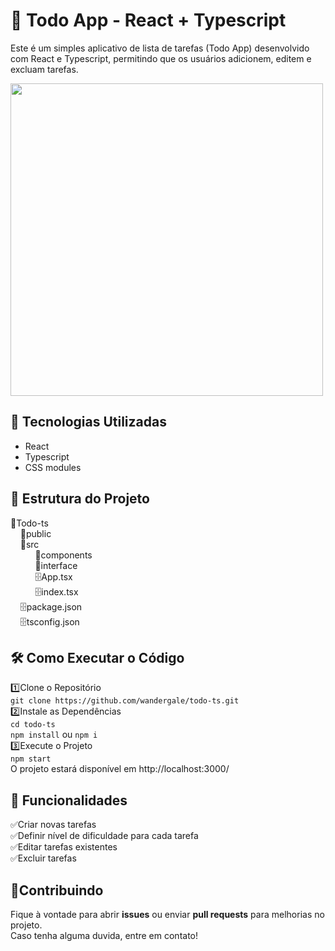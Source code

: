 # 🎈 Todo App - React + Typescript
Este é um simples aplicativo de lista de tarefas (Todo App) desenvolvido com React e Typescript, permitindo que os usuários adicionem, editem e excluam tarefas.<br/>

<img width="500px" src="https://github.com/user-attachments/assets/cca09d64-6c1d-488c-b2bf-7b22b292fc93"/>

## 🚀 Tecnologias Utilizadas
* React
* Typescript
* CSS modules

## 📂 Estrutura do Projeto
📁Todo-ts <br />
&nbsp;&nbsp;&nbsp;&nbsp;📁public <br />
&nbsp;&nbsp;&nbsp;&nbsp;📁src <br />
&nbsp;&nbsp;&nbsp;&nbsp;&nbsp;&nbsp;&nbsp;&nbsp;&nbsp;&nbsp;📁components <br/>
&nbsp;&nbsp;&nbsp;&nbsp;&nbsp;&nbsp;&nbsp;&nbsp;&nbsp;&nbsp;📁interface <br/>
&nbsp;&nbsp;&nbsp;&nbsp;&nbsp;&nbsp;&nbsp;&nbsp;&nbsp;&nbsp;🗄App.tsx <br/>
&nbsp;&nbsp;&nbsp;&nbsp;&nbsp;&nbsp;&nbsp;&nbsp;&nbsp;&nbsp;🗄index.tsx<br/>
&nbsp;&nbsp;&nbsp;&nbsp;🗄package.json<br/>
&nbsp;&nbsp;&nbsp;&nbsp;🗄tsconfig.json<br/>

## 🛠 Como Executar o Código
1️⃣Clone o Repositório<br/>
`git clone https://github.com/wandergale/todo-ts.git`
<br/>
2️⃣Instale as Dependências <br/>
`cd todo-ts`<br/>
`npm install` ou `npm i`<br/>
3️⃣Execute o Projeto <br/>
`npm start` <br/>
O projeto estará disponível em http://localhost:3000/
<br/>
## 🎯 Funcionalidades<br/>
✅Criar novas tarefas<br/>
✅Definir nível de dificuldade para cada tarefa<br/>
✅Editar tarefas existentes<br/>
✅Excluir tarefas<br/>
## 🤝Contribuindo<br/>
Fique à vontade para abrir <strong>issues</strong> ou enviar <strong>pull requests</strong> para melhorias no projeto. <br/>
Caso tenha alguma duvida, entre em contato!
